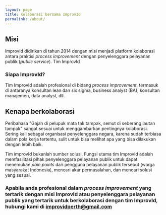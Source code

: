 ```yaml
---
layout: page
title: Kolaborasi bersama ImprovId
permalink: /about/
---
```


## Misi
ImprovId didirikan di tahun 2014 dengan misi menjadi platform kolaborasi antara praktisi _process improvement_ dengan penyelenggara pelayanan publik (_public service_). Tim ImprovId 


### Siapa ImprovId?
Tim ImprovId adalah profesional di bidang _process improvement_, termasuk di antaranya konsultan lean dan six sigma, business analyst (BA), konsultan manajemen, data analyst, dll. 

## Kenapa berkolaborasi
Peribahasa "Gajah di pelupuk mata tak tampak, semut di seberang lautan tampak" sangat sesuai untuk menggambarkan pentingnya kolaborasi. Sering kali sebagai organisasi penyelenggara negara, karena sudah terbiasa dalam pola kerja tertentu, sulit untuk bisa melihat apa yang bisa dilakukan dengan lebih baik.

Tim improvId bukanlah sumber solusi. Fungsi utama tim ImprovId adalah memfasilitasi pihak penyelenggara pelayanan publik untuk dapat menemukan _pain points_ dari pengguna pelayanan publik tersebut (warga masyarakat Indonesia), mencari akar permasalahan, dan mencari solusi yang sesuai. 


### Apabila anda profesional dalam _process improvement_ yang tertarik dengan misi ImprovId atau penyelenggara pelayanan publik yang tertarik untuk berkolaborasi dengan tim ImprovId, hubungi kami di [improvidperth@gmail.com](mailto:improvidperth@gmail.com)
